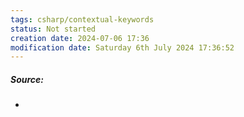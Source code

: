 ```yaml
---
tags: csharp/contextual-keywords
status: Not started
creation date: 2024-07-06 17:36
modification date: Saturday 6th July 2024 17:36:52
---
```

##### Source:
* 